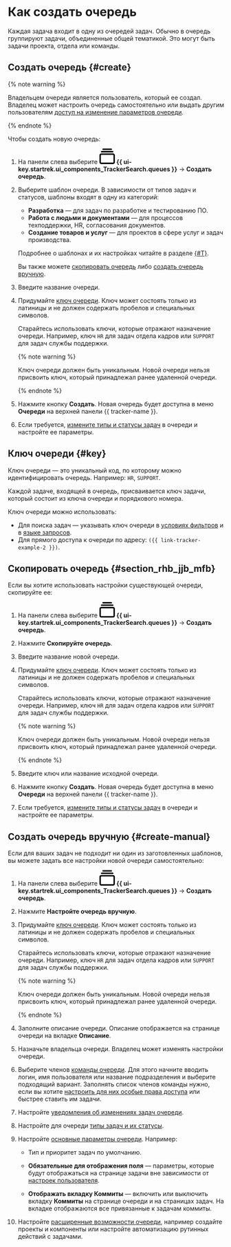 # Как создать очередь

Каждая задача входит в одну из очередей задач. Обычно в очередь группируют задачи, объединенные общей тематикой. Это могут быть задачи проекта, отдела или команды.


## Создать очередь {#create}

{% note warning %}

Владельцем очереди является пользователь, который ее создал. Владелец может настроить очередь самостоятельно или выдать другим пользователям [доступ на изменение параметров очереди](queue-access#set-access). 

{% endnote %}

Чтобы создать новую очередь:

1. На панели слева выберите ![](../../_assets/tracker/svg/queues.svg) **{{ ui-key.startrek.ui_components_TrackerSearch.queues }}** → **Создать очередь**.

1. Выберите шаблон очереди. В зависимости от типов задач и статусов, шаблоны входят в одну из категорий:

    * **Разработка** — для задач по разработке и тестированию ПО. 
    * **Работа с людьми и документами** — для процессов техподдержки, HR, согласования документов.
    * **Создание товаров и услуг** — для проектов в сфере услуг и задач производства.
    
    Подробнее о шаблонах и их настройках читайте в разделе [{#T}](workflows.md).
    
    Вы также можете [скопировать очередь](#section_rhb_jjb_mfb) либо [создать очередь вручную](#section_cg3_wpq_w1b).

1. Введите название очереди.

1. Придумайте [ключ очереди](#key). Ключ может состоять только из латиницы и не должен содержать пробелов и специальных символов. 
    
    Старайтесь использовать ключи, которые отражают назначение очереди. Например, ключ `HR` для задач отдела кадров или `SUPPORT` для задач службы поддержки.

    {% note warning %}

    Ключ очереди должен быть уникальным. Новой очереди нельзя присвоить ключ, который принадлежал ранее удаленной очереди.

    {% endnote %}

1. Нажмите кнопку **Создать**. Новая очередь будет доступна в меню **Очереди** на верхней панели {{ tracker-name }}.

1. Если требуется, [измените типы и статусы задач](workflow.md) в очереди и настройте ее параметры.

## Ключ очереди {#key}

Ключ очереди — это уникальный код, по которому можно идентифицировать очередь. Например: `HR`, `SUPPORT`.

Каждой задаче, входящей в очередь, присваивается ключ задачи, который состоит из ключа очереди и порядкового номера.

Ключ очереди можно использовать:

- Для поиска задач — указывать ключ очереди в [условиях фильтров](../user/create-filter.md) и в [языке запросов](../user/query-filter.md). 
- Для прямого доступа к очереди по адресу: `({{ link-tracker-example-2 }})`.

## Скопировать очередь {#section_rhb_jjb_mfb}

Если вы хотите использовать настройки существующей очереди, скопируйте ее:

1. На панели слева выберите ![](../../_assets/tracker/svg/queues.svg) **{{ ui-key.startrek.ui_components_TrackerSearch.queues }}** → **Создать очередь**.

1. Нажмите **Скопируйте очередь**.

1. Введите название новой очереди.

1. Придумайте [ключ очереди](#key). Ключ может состоять только из латиницы и не должен содержать пробелов и специальных символов. 
    
    Старайтесь использовать ключи, которые отражают назначение очереди. Например, ключ `HR` для задач отдела кадров или `SUPPORT` для задач службы поддержки.

    {% note warning %}

    Ключ очереди должен быть уникальным. Новой очереди нельзя присвоить ключ, который принадлежал ранее удаленной очереди.

    {% endnote %}

1. Введите ключ или название исходной очереди.

1. Нажмите кнопку **Создать**. Новая очередь будет доступна в меню **Очереди** на верхней панели {{ tracker-name }}.

1. Если требуется, [измените типы и статусы задач](workflow.md) в очереди и настройте ее параметры.

## Создать очередь вручную {#create-manual}

Если для ваших задач не подходит ни один из заготовленных шаблонов, вы можете задать все настройки новой очереди самостоятельно:

1. На панели слева выберите ![](../../_assets/tracker/svg/queues.svg) **{{ ui-key.startrek.ui_components_TrackerSearch.queues }}** → **Создать очередь**.

1. Нажмите **Настройте очередь вручную**.

1. Придумайте [ключ очереди](#key). Ключ может состоять только из латиницы и не должен содержать пробелов и специальных символов. 
    
    Старайтесь использовать ключи, которые отражают назначение очереди. Например, ключ `HR` для задач отдела кадров или `SUPPORT` для задач службы поддержки.

    {% note warning %}

    Ключ очереди должен быть уникальным. Новой очереди нельзя присвоить ключ, который принадлежал ранее удаленной очереди.

    {% endnote %}

1. Заполните описание очереди. Описание отображается на странице очереди на вкладке **Описание**.

1. Назначьте владельца очереди. Владелец может изменять настройки очереди.

1. Выберите членов [команды очереди](queue-team.md). Для этого начните вводить логин, имя пользователя или название подразделения и выберите подходящий вариант.
    Заполнять список членов команды нужно, если вы хотите [настроить для них особые права доступа](queue-access.md) или быстрее ставить им задачи.

1. Настройте [уведомления об изменениях задач очереди](subscriptions.md).

1. Настройте для очереди [типы задач и их статусы](workflow.md).

1. Настройте [основные параметры очереди](edit-queue-general.md). Например:

    * Тип и приоритет задач по умолчанию.
    
    * **Обязательные для отображения поля** — параметры, которые будут отображаться на странице задачи вне зависимости от [настроек пользователя](../user/edit-ticket.md#edit-fields).


    * **Отображать вкладку Коммиты** — включить или выключить вкладку **Коммиты** на странице очереди и на страницах задач. На вкладке отображаются все привязанные к задачам коммиты.

1. Настройте [расширенные возможности очереди](queue-advanced.md), например создайте проекты и компоненты или настройте автоматизацию рутинных действий с задачами.
